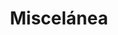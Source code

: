 ---
layout: posts_by_category
categories: miscelanea
title: Miscelánea
permalink: /category/miscelanea
---